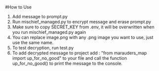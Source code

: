 #How to Use

1) Add message to prompt.py
2) Run mischief_managed.py to encrypt message and erase prompt.py
3) Make sure to copy SECRET_KEY from .env, it will be overwritten when you run mischief_managed.py again
3) You can replace image.png with any .png image you want to use, just use the same name.
4) To test decryption, run test.py
5) To add decrypted message to project add : "from marauders_map import up_for_no_good" to your file and call the function up_for_no_good() to print the message to the console.

